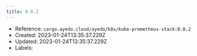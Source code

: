 ```yaml
---
title: 0.0.2
---
```



- Reference: `cargo.ayedo.cloud/ayedo/k8s/kube-prometheus-stack:0.0.2`
- Created: 2023-01-24T13:35:37.229Z
- Updated: 2023-01-24T13:35:37.229Z
- Labels:


